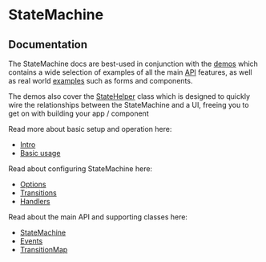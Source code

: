 # StateMachine

## Documentation

The StateMachine docs are best-used in conjunction with the [demos](../demo) which contains a wide selection of examples of all the main [API](http://statemachine.davestewart.io/html/api) features, as well as real world [examples](http://statemachine.davestewart.io/html/examples) such as forms and components. 

The demos also cover the [StateHelper](http://statemachine.davestewart.io/html/setup) class which is designed to quickly wire the relationships between the StateMachine and a UI, freeing you to get on with building your app / component


Read more about basic setup and operation here:

- [Intro](intro.md)
- [Basic usage](usage.md)

Read about configuring StateMachine here:

- [Options](config/options.md)
- [Transitions](config/transitions.md)
- [Handlers](config/handlers.md)

Read about the main API and supporting classes here:

- [StateMachine](api/statemachine.md)
- [Events](api/events.md)
- [TransitionMap](transitionmap.md)


